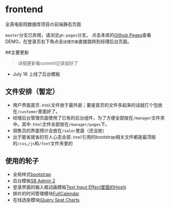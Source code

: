 # frontend
全真电影院数据库项目の前端静态页面

`master`分支已弃用，请浏览`gh-pages`分支。
点击本库的[Github Pages](https://quanzhencinema.github.io/frontend/)查看DEMO，在登录页右下角点击`经理页面`直接跳转到经理后台页面。

##主要更新
> 详细更新看commit记录就好了

+ July 16 上线了后台模板

## 文件安排（暂定）
+ 用户界面首页`.html`文件放于最外层；要是首页的文件多起来的话就打个包放在`/customer`里面好了。
+ 经理后台管理页面使用了已有的后台组件，为了方便全部放在`/manager`文件夹中。其中`.html`文件全部放在`/manager/pages`下。
+ 销售员的界面预计会放在`/saler`里面（还没放）
+ 出于能省就省的穷人心态全部`.html`引用的bootstrap相关文件都是最顶层的`/css`,`/js`和`/font`文件夹里的

## 使用的轮子
+ 全局样式[bootstrap](http://www.bootcss.com/)
+ 后台模板[SB Admin 2](http://startbootstrap.com/template-overviews/sb-admin-2/)
+ 登录界面的输入框动画模板[Text Input Effect里面的Hoshi](http://tympanus.net/codrops/2015/01/08/inspiration-text-input-effects/)
+ 排片的时间管理模块[FullCalendar](http://fullcalendar.io/)
+ 在线选座模块[jQuery Seat Charts](https://github.com/mateuszmarkowski/jQuery-Seat-Charts)